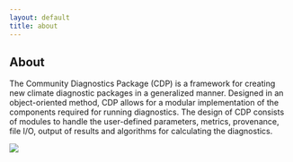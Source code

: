 ```yaml
---
layout: default
title: about
---
```


## About

The Community Diagnostics Package (CDP) is a framework for creating new climate diagnostic packages in a generalized manner. 
Designed in an object-oriented method, CDP allows for a modular implementation of the components required for running diagnostics. 
The design of CDP consists of modules to handle the user-defined parameters, metrics, provenance, 
file I/O, output of results and algorithms for calculating the diagnostics.

<img src="{{site.url}}/Data/media/images/cdp-uml-diagram.png" >

